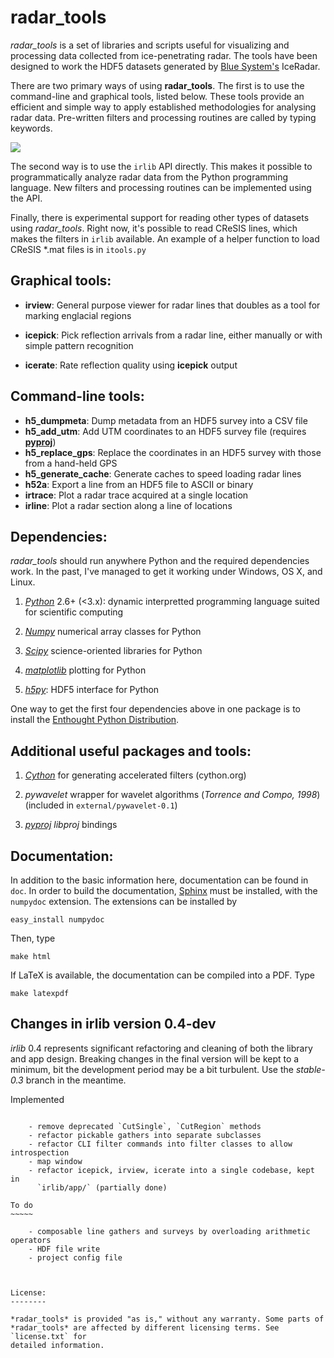 radar\_tools
============

*radar_tools* is a set of libraries and scripts useful for visualizing and
processing data collected from ice-penetrating radar. The tools have been
designed to work the HDF5 datasets generated by [Blue
System's](http://www.radar.bluesystem.ca/) IceRadar.

There are two primary ways of using **radar_tools**. The first is to use the
command-line and graphical tools, listed below. These tools provide an
efficient and simple way to apply established methodologies for analysing radar
data. Pre-written filters and processing routines are called by typing
keywords.

![](http://njwilson23.github.com/radar_tools/images/repo_image.png)

The second way is to use the ``irlib`` API directly. This makes it possible to
programmatically analyze radar data from the Python programming language. New
filters and processing routines can be implemented using the API.

Finally, there is experimental support for reading other types of datasets
using *radar_tools*. Right now, it's possible to read CReSIS lines, which makes
the filters in `irlib` available. An example of a helper function to load
CReSIS \*.mat files is in ``itools.py``

Graphical tools:
----------------

- **irview**: General purpose viewer for radar lines that doubles as a tool for
  marking englacial regions

- **icepick**: Pick reflection arrivals from a radar line, either manually or
  with simple pattern recognition

- **icerate**: Rate reflection quality using **icepick** output

Command-line tools:
-------------------

- **h5_dumpmeta**: Dump metadata from an HDF5 survey into a CSV file
- **h5_add_utm**: Add UTM coordinates to an HDF5 survey file (requires
  [**pyproj**](http://code.google.com/p/pyproj/))
- **h5_replace_gps**: Replace the coordinates in an HDF5 survey with those from
  a hand-held GPS
- **h5_generate_cache**: Generate caches to speed loading radar lines
- **h52a**: Export a line from an HDF5 file to ASCII or binary
- **irtrace**: Plot a radar trace acquired at a single location
- **irline**: Plot a radar section along a line of locations

Dependencies:
-------------

*radar_tools* should run anywhere Python and the required dependencies work. In
the past, I've managed to get it working under Windows, OS X, and Linux.

1. [*Python*](http://www.python.org) 2.6+ (&lt;3.x): dynamic interpretted
programming language suited for scientific computing

2. [*Numpy*](http://www.scipy.org) numerical array classes for Python

2. [*Scipy*](http://www.scipy.org) science-oriented libraries for Python

2. [*matplotlib*](http://www.matplotlib.org) plotting for Python

2. [*h5py*](https://github.com/h5py/h5py): HDF5 interface for Python

One way to get the first four dependencies above in one package is to install
the [Enthought Python Distribution](http://www.enthought.com/).

Additional useful packages and tools:
-------------------------------------

1. [*Cython*](cython.org) for generating accelerated filters (cython.org)

2. *pywavelet* wrapper for wavelet algorithms (*Torrence and Compo, 1998*)
(included in `external/pywavelet-0.1`)

2. [*pyproj*](code.google.com/p/pyproj) _libproj_ bindings

Documentation:
--------------

In addition to the basic information here, documentation can be found in `doc`.
In order to build the documentation, [Sphinx](http://sphinx-doc.org/) must be
installed, with the ``numpydoc`` extension. The extensions can be installed by

    easy_install numpydoc

Then, type

    make html

If LaTeX is available, the documentation can be compiled into a PDF. Type

    make latexpdf


Changes in irlib version 0.4-dev
--------------------------------

*irlib* 0.4 represents significant refactoring and cleaning of both the library
and app design. Breaking changes in the final version will be kept to a minimum,
bit the development period may be a bit turbulent. Use the *stable-0.3* branch in
the meantime.

Implemented
~~~~~~~~~~~

    - remove deprecated `CutSingle`, `CutRegion` methods
    - refactor pickable gathers into separate subclasses
    - refactor CLI filter commands into filter classes to allow introspection
    - map window
    - refactor icepick, irview, icerate into a single codebase, kept in
      `irlib/app/` (partially done)

To do
~~~~~

    - composable line gathers and surveys by overloading arithmetic operators
    - HDF file write
    - project config file



License:
--------

*radar_tools* is provided "as is," without any warranty. Some parts of
*radar_tools* are affected by different licensing terms. See `license.txt` for
detailed information.

